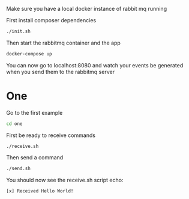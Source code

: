 Make sure you have a local docker instance of rabbit mq running

First install composer dependencies
```bash
./init.sh
```

Then start the rabbitmq container and the app
```bash
docker-compose up
```

You can now go to localhost:8080 and watch your events be generated when you send them to the rabbitmq server

# One

Go to the first example
```bash
cd one
```

First be ready to receive commands
```bash
./receive.sh
```

Then send a command
```bash
./send.sh
```

You should now see the receive.sh script echo:
```
[x] Received Hello World!
```
